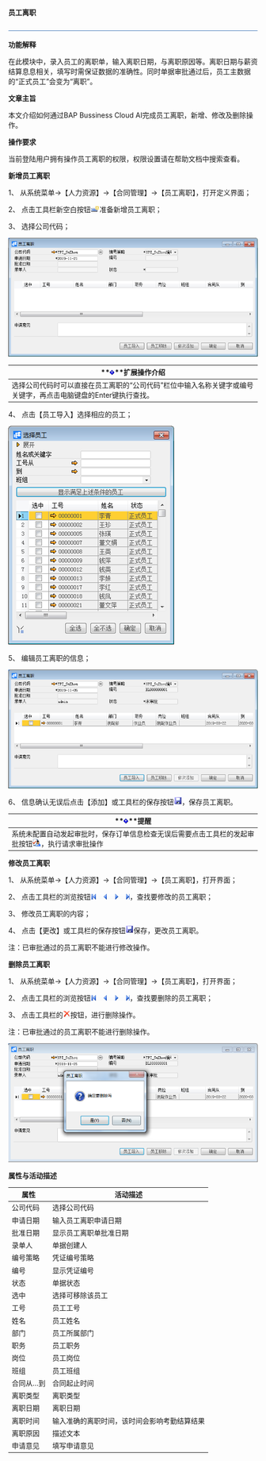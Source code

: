 **员工离职**

 ![1574417197089](rlzy_ht/common/headLine.png)

 

**功能解释**

在此模块中，录入员工的离职单，输入离职日期，与离职原因等。离职日期与薪资结算息息相关，填写时需保证数据的准确性。同时单据审批通过后，员工主数据的“正式员工”会变为“离职”。

 

**文章主旨**

本文介绍如何通过BAP Bussiness Cloud AI完成员工离职，新增、修改及删除操作。

**操作要求**

当前登陆用户拥有操作员工离职的权限，权限设置请在帮助文档中搜索查看。

**新增员工离职**

1、 从系统菜单->【人力资源】->【合同管理】->【员工离职】，打开定义界面； 

2、 点击工具栏新空白按钮![img](rlzy_ht/common/新建.png)准备新增员工离职；

3、 选择公司代码；

![img](rlzy_ht/501.png)

 

| **![System_CAPS_ICON_important.jpg](rlzy_ht/common/gth.png)**扩展操作介绍 |
| ------------------------------------------------------------ |
| 选择公司代码时可以直接在员工离职的“公司代码”栏位中输入名称关键字或编号关键字，再点击电脑键盘的Enter键执行查找。 |

 

4、 点击【员工导入】选择相应的员工；

![img](rlzy_ht/502.png)

5、 编辑员工离职的信息；

![img](rlzy_ht/503.png)

6、 信息确认无误后点击【添加】或工具栏的保存按钮![img](rlzy_ht/common/保存.png)，保存员工离职。

| **![System_CAPS_ICON_important.jpg](rlzy_ht/common/gth.png)**提醒 |
| ------------------------------------------------------------ |
| 系统未配置自动发起审批时，保存订单信息检查无误后需要点击工具栏的发起审批按钮![img](rlzy_ht/common/审批.png)，执行请求审批操作 |

**修改员工离职**

1、 从系统菜单->【人力资源】->【合同管理】->【员工离职】，打开界面；

2、 点击工具栏的浏览按钮![img](rlzy_ht/common/翻页.png)，查找要修改的员工离职；

3、 修改员工离职的内容；

4、 点击【更改】或工具栏的保存按钮![img](rlzy_ht/common/保存.png)保存，更改员工离职。

注：已审批通过的员工离职不能进行修改操作。

**删除员工离职**

1、 从系统菜单->【人力资源】->【合同管理】->【员工离职】，打开界面；

2、 点击工具栏的浏览按钮![img](rlzy_ht/common/翻页.png)，查找要删除的员工离职；

3、 点击工具栏的![img](rlzy_ht/common/删除.png)按钮，进行删除操作。

注：已审批通过的员工离职不能进行删除操作。

![img](rlzy_ht/504.png)

**属性与活动描述**

| **属性**  | **活动描述**                                 |
| --------- | -------------------------------------------- |
| 公司代码  | 选择公司代码                                 |
| 申请日期  | 输入员工离职申请日期                         |
| 批准日期  | 显示员工离职单批准日期                       |
| 录单人    | 单据创建人                                   |
| 编号策略  | 凭证编号策略                                 |
| 编号      | 显示凭证编号                                 |
| 状态      | 单据状态                                     |
| 选中      | 选择可移除该员工                             |
| 工号      | 员工工号                                     |
| 姓名      | 员工姓名                                     |
| 部门      | 员工所属部门                                 |
| 职务      | 员工职务                                     |
| 岗位      | 员工岗位                                     |
| 班组      | 员工班组                                     |
| 合同从…到 | 合同起止时间                                 |
| 离职类型  | 离职类型                                     |
| 离职日期  | 离职日期                                     |
| 离职时间  | 输入准确的离职时间，该时间会影响考勤结算结果 |
| 离职原因  | 描述文本                                     |
| 申请意见  | 填写申请意见                                 |

 